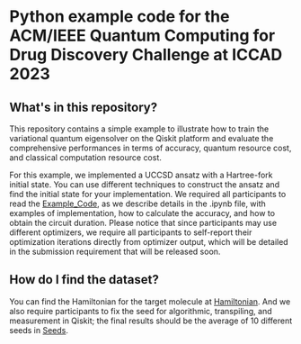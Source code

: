 # Python example code for the ACM/IEEE Quantum Computing for Drug Discovery Challenge at ICCAD 2023

## What's in this repository?

This repository contains a simple example to illustrate how to train the variational quantum eigensolver on the Qiskit platform and evaluate the comprehensive performances in terms of accuracy, quantum resource cost, and classical computation resource cost.

For this example, we implemented a UCCSD ansatz with a Hartree-fork initial state. You can use different techniques to construct the ansatz and find the initial state for your implementation. We required all participants to read the [Example_Code](https://github.com/qccontest/QC-Contest-Demo/blob/main/examplecode.ipynb), as we describe details in the .ipynb file, with examples of implementation, how to calculate the accuracy, and how to obtain the circuit duration. Please notice that since participants may use different optimizers, we
require all participants to self-report their optimization iterations directly from optimizer output, which will be detailed in the submission requirement that will be released soon.


## How do I find the dataset?

You can find the Hamiltonian for the target molecule at [Hamiltonian](https://github.com/qccontest/QC-Contest-Demo/tree/main/Hamiltonian). And we also require participants to fix the seed for algorithmic, transpiling, and measurement in Qiskit; the final results should be the average of 10 different seeds in [Seeds](https://github.com/qccontest/QC-Contest-Demo/blob/main/algorithm_seeds/requiredseeds.txt).